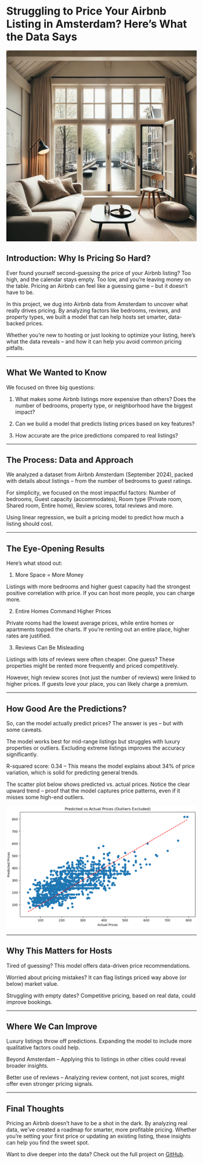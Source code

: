 # Struggling to Price Your Airbnb Listing in Amsterdam? Here’s What the Data Says

![Alt text](Blog_post_image1.jpeg)

## Introduction: Why Is Pricing So Hard?

Ever found yourself second-guessing the price of your Airbnb listing? Too high, and the calendar stays empty. Too low, and you’re leaving money on the table. Pricing an Airbnb can feel like a guessing game – but it doesn’t have to be.

In this project, we dug into Airbnb data from Amsterdam to uncover what really drives pricing. By analyzing factors like bedrooms, reviews, and property types, we built a model that can help hosts set smarter, data-backed prices.

Whether you’re new to hosting or just looking to optimize your listing, here’s what the data reveals – and how it can help you avoid common pricing pitfalls.


---

## What We Wanted to Know

We focused on three big questions:

1. What makes some Airbnb listings more expensive than others?
Does the number of bedrooms, property type, or neighborhood have the biggest impact?


2. Can we build a model that predicts listing prices based on key features?


3. How accurate are the price predictions compared to real listings?




---

## The Process: Data and Approach

We analyzed a dataset from Airbnb Amsterdam (September 2024), packed with details about listings – from the number of bedrooms to guest ratings.

For simplicity, we focused on the most impactful factors: Number of bedrooms, Guest capacity (accommodates), Room type (Private room, Shared room, Entire home), Review scores, total reviews and more.

Using linear regression, we built a pricing model to predict how much a listing should cost.


---

## The Eye-Opening Results

Here’s what stood out:
1. More Space = More Money

Listings with more bedrooms and higher guest capacity had the strongest positive correlation with price. If you can host more people, you can charge more.


2. Entire Homes Command Higher Prices

Private rooms had the lowest average prices, while entire homes or apartments topped the charts. If you’re renting out an entire place, higher rates are justified.


3. Reviews Can Be Misleading

Listings with lots of reviews were often cheaper. One guess? These properties might be rented more frequently and priced competitively.

However, high review scores (not just the number of reviews) were linked to higher prices. If guests love your place, you can likely charge a premium.



---

## How Good Are the Predictions?

So, can the model actually predict prices? The answer is yes – but with some caveats.

The model works best for mid-range listings but struggles with luxury properties or outliers. Excluding extreme listings improves the accuracy significantly.

R-squared score: 0.34 – This means the model explains about 34% of price variation, which is solid for predicting general trends.

The scatter plot below shows predicted vs. actual prices. Notice the clear upward trend – proof that the model captures price patterns, even if it misses some high-end outliers.


![Alt text](Screenshot%202024-12-28%20181535.png)



---

## Why This Matters for Hosts

Tired of guessing? This model offers data-driven price recommendations.

Worried about pricing mistakes? It can flag listings priced way above (or below) market value.

Struggling with empty dates? Competitive pricing, based on real data, could improve bookings.



---

## Where We Can Improve

Luxury listings throw off predictions. Expanding the model to include more qualitative factors could help.

Beyond Amsterdam – Applying this to listings in other cities could reveal broader insights.

Better use of reviews – Analyzing review content, not just scores, might offer even stronger pricing signals.



---

## Final Thoughts

Pricing an Airbnb doesn’t have to be a shot in the dark. By analyzing real data, we’ve created a roadmap for smarter, more profitable pricing. Whether you’re setting your first price or updating an existing listing, these insights can help you find the sweet spot.

Want to dive deeper into the data? Check out the full project on [GitHub](https://github.com/madinamm/Data-Science-projects/blob/main/Airbnb/Data_Science_Blog_Post.ipynb).
